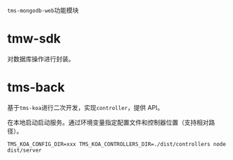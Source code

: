 `tms-mongodb-web`功能模块

# tmw-sdk

对数据库操作进行封装。

# tms-back

基于`tms-koa`进行二次开发，实现`controller`，提供 API。

在本地启动启动服务。通过环境变量指定配置文件和控制器位置（支持相对路径）。

```shell
TMS_KOA_CONFIG_DIR=xxx TMS_KOA_CONTROLLERS_DIR=./dist/controllers node dist/server
```

